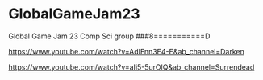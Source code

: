 # GlobalGameJam23
Global Game Jam 23 Comp Sci group
###8===========D

https://www.youtube.com/watch?v=AdIFnn3E4-E&ab_channel=Darken

https://www.youtube.com/watch?v=aIi5-5urOlQ&ab_channel=Surrendead
